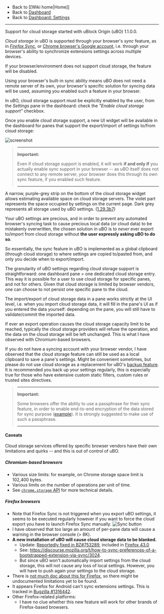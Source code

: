 - Back to [[Wiki home|Home]]
- Back to [Dashboard](./Dashboard)
- Back to [Dashboard: Settings](./Dashboard:-Settings)

***

Support for cloud storage started with uBlock Origin (uBO) 1.1.0.0.

_Cloud storage_ in uBO is supported through your browser's _sync_ feature, as in [_Firefox Sync_](https://support.mozilla.org/en-US/kb/how-do-i-set-sync-my-computer), or [Chrome browser's Google account](https://support.google.com/chrome/answer/165139), i.e. through your browser's ability to synchronize extensions settings across multiple devices.

If your browser/environment does not support cloud storage, the feature will be disabled.

Using your browser's built-in sync ability means uBO does not need a remote server of its own, your browser's specific solution for syncing data will be used, assuming you enabled such a feature in your browser.

In uBO, cloud storage support must be explicitly enabled by the user, from the _Settings_ pane in the dashboard: check the _"Enable cloud storage support"_ checkbox.

Once you enable cloud storage support, a new UI widget will be available in the dashboard for panes that support the export/import of settings to/from cloud storage:

![screenshot](https://user-images.githubusercontent.com/95879668/172746188-6cf97718-7f8a-4b90-92a7-eb32efbadcdd.png)

> ***
> **Important:**
>
> Even if cloud storage support is enabled, it will work **if and only if** you actually enable sync support in your browser -- as uBO itself does not connect to any remote server, your browser does this through its own sync feature, if you enabled such feature.
> ***

A narrow, purple-grey strip on the bottom of the cloud storage widget allows estimating available space on cloud storage servers. The violet part represents the space occupied by settings on the current page. Dark grey represents all storage used by uBO settings. ([1.29.3b7](https://github.com/gorhill/uBlock/commit/2afcc13ca6c09175b33ff74494eba7113ceb3df1))

Your uBO settings are precious, and in order to prevent any automated browser's syncing task to cause precious local data (or cloud data) to be mistakenly overwritten, the chosen solution in uBO is to _never_ ever export to/import from cloud storage without **the user expressly asking uBO to do so**.

So essentially, the sync feature in uBO is implemented as a global clipboard (through cloud storage) to where settings are copied to/pasted from, and only you decide when to export/import.

The granularity of uBO settings regarding cloud storage support is straightforward: one dashboard pane = one dedicated cloud storage entry. This way it is possible for a user to use cloud storage for specific panes, and not for others. Given that cloud storage is limited by browser vendors, one can choose to not persist one specific pane to the cloud.

The import/export of cloud storage data in a pane works strictly at the UI level, i.e. when you import cloud storage data, it will fill in the pane's UI as if you entered the data yourself: depending on the pane, you will still have to validate/commit the imported data.

If ever an export operation causes the cloud storage capacity limit to be reached, typically the cloud storage providers will refuse the operation, and the data on the cloud storage will be left unchanged. This is what I have observed with Chromium-based browsers.

If you do not have a syncing account with your browser vendor, I have observed that the cloud storage feature can still be used as a local clipboard to save a pane's settings. Might be convenient sometimes, but please do not use cloud storage as a replacement for uBO's [backup feature](./Dashboard:-Settings#backuprestore-section). It is recommended you back up your settings regularly, this is especially true for those who have extensive custom static filters, custom rules or trusted sites directives.

> ***
> **Important:**
>
> Some browsers offer the ability to use a passphrase for their sync feature, in order to enable end-to-end encryption of the data stored for sync purpose ([example](https://support.google.com/chrome/answer/165139)). It is strongly suggested to make use of such a passphrase.
> ***

#### Caveats

Cloud storage services offered by specific browser vendors have their own limitations and quirks -- and this is out of control of uBO.

##### Chromium-based browsers

- Various size limits: for example, on Chrome storage space limit is 102,400 bytes.
- Various limits on the number of operations per unit of time.
- See [`chrome.storage` API](https://developer.chrome.com/docs/extensions/reference/storage/#property-sync) for more technical details.

##### Firefox browsers

- Note that Firefox Sync is not triggered when you export uBO settings, it seems to be executed regularly however if you want to force the cloud export you have to launch Firefox Sync manually.
![Sync button](https://user-images.githubusercontent.com/886325/41821498-e081fe7e-77e1-11e8-81de-03a09d826cb9.png)
- I have observed that too large an amount of per-pane data will cause a warning in the browser console (> 8K).
- **A new installation of uBO will cause cloud storage data to be blanked.**
    - Update: [Reportedly fixed in BZ#753289](https://bugzilla.mozilla.org/show_bug.cgi?id=753289), included in [Firefox 43.0](https://bugzilla.mozilla.org/buglist.cgi?j_top=OR&f1=target_milestone&o3=equals&v3=Firefox%2043&o1=equals&resolution=FIXED&o2=anyexact&query_format=advanced&f3=target_milestone&f2=cf_status_firefox43&bug_status=RESOLVED&bug_status=VERIFIED&bug_status=CLOSED&v1=mozilla43&v2=fixed%2Cverified&limit=0)
    - See: <https://discourse.mozilla.org/t/how-to-sync-preferences-of-a-bootstrapped-extension-via-sync/3024>.
    - But since uBO won't automatically import settings from the cloud storage, this will not cause any loss of local settings. However, you will have to push again your settings to the cloud storage.
- There is [not much doc about this for Firefox](https://support.mozilla.org/en-US/products/firefox/sync-and-save), so there might be undocumented limitations yet to be found.
- It appears Firefox for Android can't sync extensions settings. This is tracked in [Bugzilla #1316442](https://bugzilla.mozilla.org/show_bug.cgi?id=1316442).
- Other Firefox-related platforms:
    - I have no clue whether this new feature will work for other brands of Firefox-based browsers.